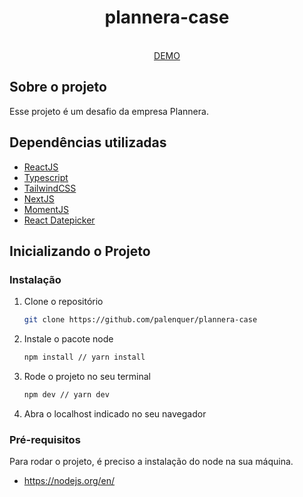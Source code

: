 <p align="center">
  <h1 align="center">plannera-case</h1>
  
  <p align="center">
    <br />
    <a href="https://plannera-case.vercel.app">DEMO</a>
  </p>
</p>

<h2>Sobre o projeto</h2>


Esse projeto é um desafio da empresa Plannera.

<h2>Dependências utilizadas</h2>

* [ReactJS](https://pt-br.reactjs.org)
* [Typescript](https://www.typescriptlang.org)
* [TailwindCSS](https://tailwindcss.com)
* [NextJS](https://nextjs.org)
* [MomentJS](https://momentjs.com)
* [React Datepicker](https://reactdatepicker.com)

## Inicializando o Projeto

### Instalação

1. Clone o repositório
   ```sh
   git clone https://github.com/palenquer/plannera-case
   ```
2. Instale o pacote node
   ```sh
   npm install // yarn install
   ```
3. Rode o projeto no seu terminal
    ```sh
   npm dev // yarn dev
   ```
4. Abra o localhost indicado no seu navegador

### Pré-requisitos

Para rodar o projeto, é preciso a instalação do node na sua máquina.

* https://nodejs.org/en/
